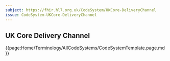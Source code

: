 ```yaml
---
subject: https://fhir.hl7.org.uk/CodeSystem/UKCore-DeliveryChannel
issue: CodeSystem-UKCore-DeliveryChannel
---
```

## UK Core Delivery Channel

{{page:Home/Terminology/AllCodeSystems/CodeSystemTemplate.page.md}}
